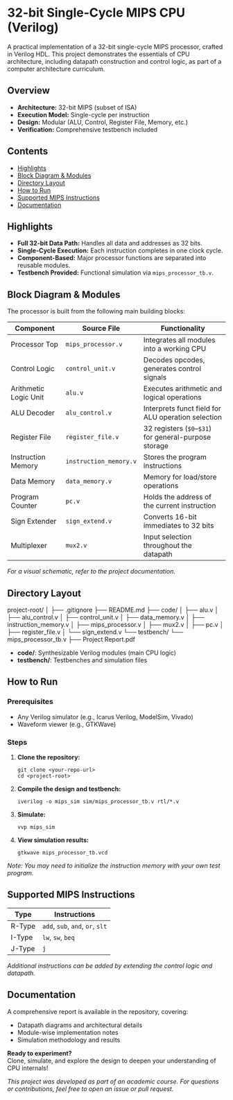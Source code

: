 # 32-bit Single-Cycle MIPS CPU (Verilog)

A practical implementation of a 32-bit single-cycle MIPS processor, crafted in Verilog HDL. This project demonstrates the essentials of CPU architecture, including datapath construction and control logic, as part of a computer architecture curriculum.

## Overview

- **Architecture:** 32-bit MIPS (subset of ISA)
- **Execution Model:** Single-cycle per instruction
- **Design:** Modular (ALU, Control, Register File, Memory, etc.)
- **Verification:** Comprehensive testbench included

## Contents

- [Highlights](#highlights)
- [Block Diagram & Modules](#block-diagram--modules)
- [Directory Layout](#directory-layout)
- [How to Run](#how-to-run)
- [Supported MIPS Instructions](#supported-mips-instructions)
- [Documentation](#documentation)

## Highlights

- **Full 32-bit Data Path:** Handles all data and addresses as 32 bits.
- **Single-Cycle Execution:** Each instruction completes in one clock cycle.
- **Component-Based:** Major processor functions are separated into reusable modules.
- **Testbench Provided:** Functional simulation via `mips_processor_tb.v`.

## Block Diagram & Modules

The processor is built from the following main building blocks:

| Component             | Source File              | Functionality                                           |
|-----------------------|--------------------------|--------------------------------------------------------|
| Processor Top         | `mips_processor.v`       | Integrates all modules into a working CPU              |
| Control Logic         | `control_unit.v`         | Decodes opcodes, generates control signals             |
| Arithmetic Logic Unit | `alu.v`                  | Executes arithmetic and logical operations             |
| ALU Decoder           | `alu_control.v`          | Interprets funct field for ALU operation selection     |
| Register File         | `register_file.v`        | 32 registers (`$0`–`$31`) for general-purpose storage  |
| Instruction Memory    | `instruction_memory.v`   | Stores the program instructions                        |
| Data Memory           | `data_memory.v`          | Memory for load/store operations                       |
| Program Counter       | `pc.v`                   | Holds the address of the current instruction           |
| Sign Extender         | `sign_extend.v`          | Converts 16-bit immediates to 32 bits                  |
| Multiplexer           | `mux2.v`                 | Input selection throughout the datapath                |

*For a visual schematic, refer to the project documentation.*

## Directory Layout
project-root/
│
├── .gitignore
├── README.md
├── code/
│ ├── alu.v
│ ├── alu_control.v
│ ├── control_unit.v
│ ├── data_memory.v
│ ├── instruction_memory.v
│ ├── mips_processor.v
│ ├── mux2.v
│ ├── pc.v
│ ├── register_file.v
│ └── sign_extend.v
└── testbench/
└── mips_processor_tb.v
├── Project Report.pdf

- **code/**: Synthesizable Verilog modules (main CPU logic)
- **testbench/**: Testbenches and simulation files

## How to Run

### Prerequisites

- Any Verilog simulator (e.g., Icarus Verilog, ModelSim, Vivado)
- Waveform viewer (e.g., GTKWave)

### Steps

1. **Clone the repository:**
    ```
    git clone <your-repo-url>
    cd <project-root>
    ```

2. **Compile the design and testbench:**
    ```
    iverilog -o mips_sim sim/mips_processor_tb.v rtl/*.v
    ```

3. **Simulate:**
    ```
    vvp mips_sim
    ```

4. **View simulation results:**
    ```
    gtkwave mips_processor_tb.vcd
    ```

*Note: You may need to initialize the instruction memory with your own test program.*

## Supported MIPS Instructions

| Type   | Instructions                        |
|--------|-------------------------------------|
| R-Type | `add`, `sub`, `and`, `or`, `slt`   |
| I-Type | `lw`, `sw`, `beq`                  |
| J-Type | `j`                                 |

*Additional instructions can be added by extending the control logic and datapath.*

## Documentation

A comprehensive report is available in the repository, covering:

- Datapath diagrams and architectural details
- Module-wise implementation notes
- Simulation methodology and results

**Ready to experiment?**  
Clone, simulate, and explore the design to deepen your understanding of CPU internals!

*This project was developed as part of an academic course. For questions or contributions, feel free to open an issue or pull request.*



